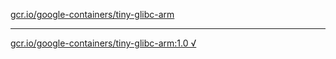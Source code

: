 [gcr.io/google-containers/tiny-glibc-arm](https://hub.docker.com/r/anjia0532/tiny-glibc-arm/tags/) 

----
[gcr.io/google-containers/tiny-glibc-arm:1.0 √](https://hub.docker.com/r/anjia0532/tiny-glibc-arm/tags/)

